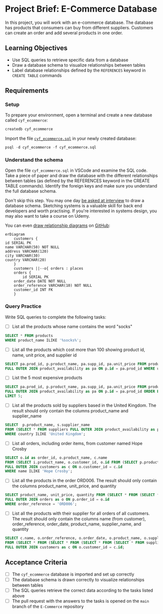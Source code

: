 # Project Brief: E-Commerce Database

In this project, you will work with an e-commerce database. The database has products that consumers can buy from different suppliers. Customers can create an order and add several products in one order.

## Learning Objectives

- Use SQL queries to retrieve specific data from a database
- Draw a database schema to visualize relationships between tables
- Label database relationships defined by the `REFERENCES` keyword in `CREATE TABLE` commands

## Requirements

### Setup

To prepare your environment, open a terminal and create a new database called `cyf_ecommerce`:

```sql
createdb cyf_ecommerce
```

Import the file [`cyf_ecommerce.sql`](./cyf_ecommerce.sql) in your newly created database:

```sql
psql -d cyf_ecommerce -f cyf_ecommerce.sql
```

### Understand the schema

Open the file `cyf_ecommerce.sql` in VSCode and examine the SQL code. Take a piece of paper and draw the database with the different relationships between tables (as defined by the REFERENCES keyword in the CREATE TABLE commands). Identify the foreign keys and make sure you understand the full database schema.

Don't skip this step. You may one day [be asked at interview](https://monzo.com/blog/2022/03/23/demystifying-the-backend-engineering-interview-process) to draw a database schema. Sketching systems is a valuable skill for back end developers and worth practising. If you're interested in systems design, you may also want to take a course on Udemy.

You can even [draw relationship diagrams](https://mermaid.js.org/syntax/entityRelationshipDiagram.html) on [GitHub](https://docs.github.com/en/get-started/writing-on-github/working-with-advanced-formatting/creating-diagrams):

```mermaid
erDiagram
    customers {
id SERIAL PK
name VARCHAR(50) NOT NULL
address VARCHAR(120)
city VARCHAR(30)
country VARCHAR(20)
    }
    customers ||--o{ orders : places
    orders {
        id SERIAL PK
    order_date DATE NOT NULL
    order_reference VARCHAR(10) NOT NULL
    customer_id INT FK
    }
```

### Query Practice

Write SQL queries to complete the following tasks:

- [ ] List all the products whose name contains the word "socks"

```sql
SELECT * FROM products
WHERE product_name ILIKE '%socks%';

```

- [ ] List all the products which cost more than 100 showing product id, name, unit price, and supplier id

```sql
SELECT pa.prod_id, p.product_name, pa.supp_id, pa.unit_price FROM products as p
FULL OUTER JOIN product_availability as pa ON p.id = pa.prod_id WHERE unit_price > 100;
```

- [ ] List the 5 most expensive products

```sql
SELECT pa.prod_id, p.product_name, pa.supp_id, pa.unit_price FROM products as p
FULL OUTER JOIN product_availability as pa ON p.id = pa.prod_id ORDER BY unit_price DESC
LIMIT 5;
```

- [ ] List all the products sold by suppliers based in the United Kingdom. The result should only contain the columns product_name and supplier_name

```sql
SELECT  p.product_name, s.supplier_name
FROM (SELECT * FROM suppliers FULL OUTER JOIN product_availability as pa ON suppliers.id = pa.supp_id ) as s FULL OUTER JOIN products as p ON s.prod_id = p.id
WHERE country ILIKE 'United Kingdom';
```

- [ ] List all orders, including order items, from customer named Hope Crosby

```sql
SELECT o.id as order_id, o.product_name, c.name
FROM (SELECT i.product_name, o.customer_id, o.id FROM (SELECT p.product_name, i.order_id FROM products as p FULL OUTER JOIN order_items as i ON p.id = i.product_id ) as i FULL OUTER JOIN orders as o ON o.id = i.order_id) as o
FULL OUTER JOIN customers as c ON o.customer_id = c.id
WHERE name ILIKE 'Hope Crosby';
```

- [ ] List all the products in the order ORD006. The result should only contain the columns product_name, unit_price, and quantity

```sql
SELECT product_name, unit_price, quantity FROM (SELECT * FROM (SELECT * FROM product_availability as p FULL OUTER JOIN order_items as i ON p.prod_id = i.product_id) as i FULL OUTER JOIN products as p ON i.prod_id = p.id) as p
FULL OUTER JOIN orders as o ON p.order_id = o.id
WHERE order_reference = 'ORD006';
```

- [ ] List all the products with their supplier for all orders of all customers. The result should only contain the columns name (from customer), order_reference, order_date, product_name, supplier_name, and quantity

```sql
SELECT c.name, o.order_reference, o.order_date, o.product_name, o.supplier_name, o.quantity
FROM (SELECT * FROM (SELECT * FROM (SELECT * FROM (SELECT * FROM suppliers as s FULL OUTER JOIN product_availability as pa ON s.id = pa.supp_id) as pa FULL OUTER JOIN products as p ON pa.prod_id = p.id) as p FULL OUTER JOIN order_items as i ON p.prod_id = i.product_id) as i FULL OUTER JOIN orders as o ON i.order_id = o.id) as o
FULL OUTER JOIN customers as c ON o.customer_id = c.id;
```

## Acceptance Criteria

- [ ] The `cyf_ecommerce` database is imported and set up correctly
- [ ] The database schema is drawn correctly to visualize relationships between tables
- [ ] The SQL queries retrieve the correct data according to the tasks listed above
- [ ] The pull request with the answers to the tasks is opened on the `main` branch of the `E-Commerce` repository
